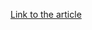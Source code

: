 [Link to the article](https://www.seqrite.com/blog/operation-cobalt-whisper-targets-industries-hong-kong-pakistan/)
